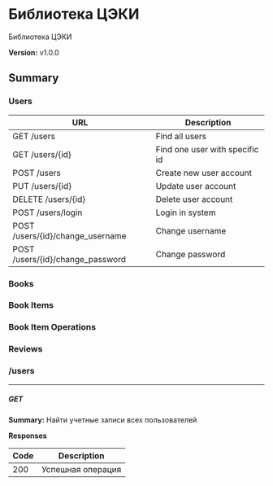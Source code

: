 Библиотека ЦЭКИ
===============
Библиотека ЦЭКИ

**Version:** v1.0.0

## Summary
### Users

| URL  | Description |
| ---  | ----------- |
| GET /users  | Find all users |
| GET /users/{id} | Find one user with specific id |
| POST /users | Create new user account |
| PUT /users/{id} | Update user account |
| DELETE /users/{id} | Delete user account |
| POST /users/login | Login in system |
| POST /users/{id}/change_username | Change username |
| POST /users/{id}/change_password | Change password |

### Books

### Book Items

### Book Item Operations

### Reviews

### /users
---
##### ***GET***
**Summary:** Найти учетные записи всех пользователей

**Responses**

| Code | Description |
| ---- | ----------- |
| 200 | Успешная операция |
